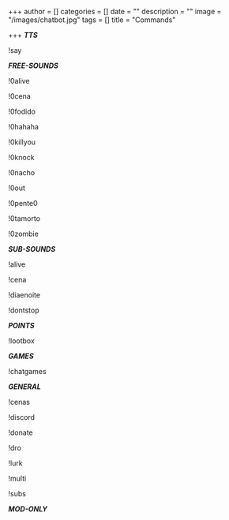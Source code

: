 +++
author = []
categories = []
date = ""
description = ""
image = "/images/chatbot.jpg"
tags = []
title = "Commands"

+++
**_TTS_**

!say

**_FREE-SOUNDS_**

!0alive

!0cena

!0fodido

!0hahaha

!0killyou

!0knock

!0nacho

!0out

!0pente0

!0tamorto

!0zombie

**_SUB-SOUNDS_**

!alive

!cena

!diaenoite

!dontstop

**_POINTS_**

!lootbox

**_GAMES_**

!chatgames

**_GENERAL_**

!cenas

!discord

!donate

!dro

!lurk

!multi

!subs

**_MOD-ONLY_**
